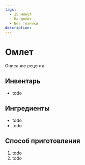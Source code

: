 ```yaml
---
tags:
  - 15 минут
  - На двоих
  - Без техники
description:
---
```

# Омлет

Описание рецепта

## Инвентарь

- todo

## Ингредиенты

- todo
- todo

## Способ приготовления

1. todo
1. todo